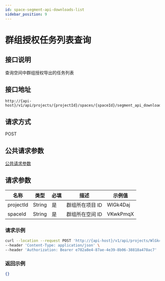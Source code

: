 ```yaml
---
id: space-segment-api-downloads-list
sidebar_position: 9
---
```


# 群组授权任务列表查询

## 接口说明

查询空间中群组授权导出的任务列表

## 接口地址

```
http://{api-host}/v1/api/projects/{projectId}/spaces/{spaceId}/segment_api_downloads/list
```

## 请求方式

POST

## 公共请求参数

[公共请求参数](../../../open-api#公共请求参数)

## 请求参数

| 名称      | 类型   | 必填 | 描述            | 示例值   |
| --------- | ------ | ---- | --------------- | -------- |
| projectId | String | 是   | 群组所在项目 ID | WlGk4Daj |
| spaceId   | String | 是   | 群组所在空间 ID | VKwkPmqX |

### 请求示例

```bash
curl --location --request POST 'http://{api-host}/v1/api/projects/WlGk4Daj/spaces/VKwkPmqX/segment_api_downloads/list' \
--header 'Content-Type: application/json' \
--header 'Authorization: Bearer e782a8e4-87ae-4e39-8b06-38818a478ac7'
```

### 返回示例

```json
{}
```
